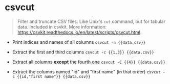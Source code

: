 # csvcut
> Filter and truncate CSV files. Like Unix's `cut` command, but for tabular data.
> Included in csvkit.
> More information: <https://csvkit.readthedocs.io/en/latest/scripts/csvcut.html>.

- Print indices and names of all columns
`csvcut -n {{data.csv}}`

- Extract the first and third columns
`csvcut -c {{1,3}} {{data.csv}}`

- Extract all columns **except** the fourth one
`csvcut -C {{4}} {{data.csv}}`

- Extract the columns named "id" and "first name" (in that order)
`csvcut -c {{id,"first name"}} {{data.csv}}`
